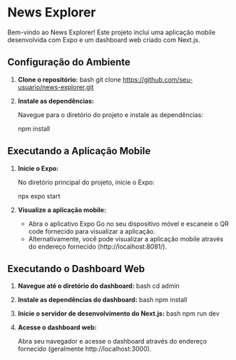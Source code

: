 # News Explorer

Bem-vindo ao News Explorer! Este projeto inclui uma aplicação mobile desenvolvida com Expo e um dashboard web criado com Next.js.

## Configuração do Ambiente

1. **Clone o repositório:**
bash
   git clone https://github.com/seu-usuario/news-explorer.git

2. **Instale as dependências:**

   Navegue para o diretório do projeto e instale as dependências: 
   
   npm install

## Executando a Aplicação Mobile

1. **Inicie o Expo:**

   No diretório principal do projeto, inicie o Expo:
   
   npx expo start

2. **Visualize a aplicação mobile:**

   - Abra o aplicativo Expo Go no seu dispositivo móvel e escaneie o QR code fornecido para visualizar a aplicação.
   - Alternativamente, você pode visualizar a aplicação mobile através do endereço fornecido (http://localhost:8081/).

## Executando o Dashboard Web

1. **Navegue até o diretório do dashboard:**
bash
   cd admin

2. **Instale as dependências do dashboard:**
bash
   npm install

3. **Inicie o servidor de desenvolvimento do Next.js:**
bash
   npm run dev

4. **Acesse o dashboard web:**

   Abra seu navegador e acesse o dashboard através do endereço fornecido (geralmente http://localhost:3000).

